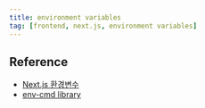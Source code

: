 ```yaml
---
title: environment variables
tag: [frontend, next.js, environment variables]
---
```

## Reference
- [Next.js  환경변수](https://curryyou.tistory.com/503)
- [env-cmd library](https://www.npmjs.com/package/env-cmd)
